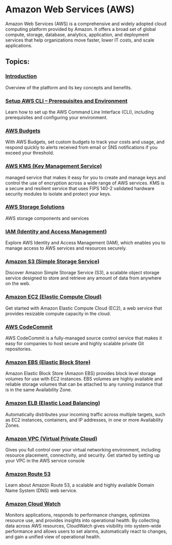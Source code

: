 # Amazon Web Services (AWS)

Amazon Web Services (AWS) is a comprehensive and widely adopted cloud computing platform provided by Amazon. It offers a broad set of global compute, storage, database, analytics, application, and deployment services that help organizations move faster, lower IT costs, and scale applications.

## Topics:

### [Introduction](intro.md)
Overview of the platform and its key concepts and benefits.

### [Setup AWS CLI – Prerequisites and Environment](cli.md)
Learn how to set up the AWS Command Line Interface (CLI), including prerequisites and configuring your environment.

### [AWS Budgets](budget.md)
With AWS Budgets, set custom budgets to track your costs and usage, and respond quickly to alerts received from email or SNS notifications if you exceed your threshold.

### [AWS KMS (Key Management Service)](kms.md)
managed service that makes it easy for you to create and manage keys and control the use of encryption across a wide range of AWS services. KMS is a secure and resilient service that uses FIPS 140-2 validated hardware security modules to isolate and protect your keys.

### [AWS Storage Solutions](store.md)
AWS storage components and services 

### [IAM (Identity and Access Management)](iam.md)
Explore AWS Identity and Access Management (IAM), which enables you to manage access to AWS services and resources securely.

### [Amazon S3 (Simple Storage Service)](s3.md)
Discover Amazon Simple Storage Service (S3), a scalable object storage service designed to store and retrieve any amount of data from anywhere on the web.

### [Amazon EC2 (Elastic Compute Cloud)](ec2.md)
Get started with Amazon Elastic Compute Cloud (EC2), a web service that provides resizable compute capacity in the cloud.

### [AWS CodeCommit](cc.md)
AWS CodeCommit is a fully-managed source control service that makes it easy for companies to host secure and highly scalable private Git repositories.

### [Amazon EBS (Elastic Block Store)](ebs.md)
Amazon Elastic Block Store (Amazon EBS) provides block level storage volumes for use with EC2 instances. EBS volumes are highly available and reliable storage volumes that can be attached to any running instance that is in the same Availability Zone.

### [Amazon ELB (Elastic Load Balancing)](elb.md)
Automatically distributes your incoming traffic across multiple targets, such as EC2 instances, containers, and IP addresses, in one or more Availability Zones.

### [Amazon VPC (Virtual Private Cloud)](vpc.md)
Gives you full control over your virtual networking environment, including resource placement, connectivity, and security. Get started by setting up your VPC in the AWS service console

### [Amazon Route 53](route53.md)
Learn about Amazon Route 53, a scalable and highly available Domain Name System (DNS) web service.

### [Amazon Cloud Watch](watch.md)
Monitors applications, responds to performance changes, optimizes resource use, and provides insights into operational health. By collecting data across AWS resources, CloudWatch gives visibility into system-wide performance and allows users to set alarms, automatically react to changes, and gain a unified view of operational health.
